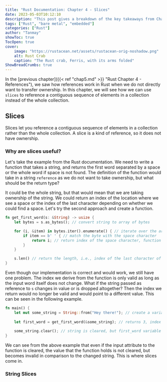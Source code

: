 ```yaml
---
title: "Rust Documentation: Chapter 4 - Slices"
date: 2023-05-03T10:12:10
description: "This post gives a breakdown of the key takeaways from Chapter 4 - Slices the Rust Documentation"
tags: ["Rust", "bare metal", "embedded"]
categories: ["Rust"]
author: "Tanmay"
showToc: true
TocOpen: true
cover:
    image: "https://rustacean.net/assets/rustacean-orig-noshadow.png"
    alt: Rust Crab
    caption: "The Rust crab, Ferris, with its arms folded"
ShowBreadCrumbs: true
---
```


In the [previous chapter]({{< ref "chap5.md" >}} "Rust Chapter 4 - References"), we saw how references work in Rust
when we do not directly want to transfer ownership. In this chapter, we will see how we can use `slices` to reference
a contiguous sequence of elements in a collection instead of the whole collection.

## Slices

Slices let you reference a contiguous sequence of elements in a collection rather than the whole collection. 
A slice is a kind of reference, so it does not have ownership.

### Why are slices useful?

Let's take the example from the Rust documentation. We need to write a function that takes a string, and
returns the first word separated by a space or the whole word if space is not found. The definition of the function
would take in a string `reference` as we do not want to take ownership, but what should be the return type?

It could be the whole string, but that would mean that we are taking ownership of the string. We could return an
index of the location where we see a space or the index of the last character depending on whether we
could find a space. Let's try the second approach and create a function.

```rust
fn get_first_word(s: &String) -> usize {
    let bytes = s.as_bytes(); // convert string to array of bytes

    for (i, &item) in bytes.iter().enumerate() { // iterate over the array of bytes by index
        if item == b' ' { // match the byte with the space character
            return i; // return index of the space character, function ends if found
        }
    }

    s.len() // return the length, i.e., index of the last character of string, function ends
}
```

Even though our implementation is correct and would work, we still have one problem. The index we derive from the
function is only valid as long as the input word itself does not change. What if the string passed as reference 
to `s` changes in value or is dropped altogether? Then the index we return would no longer be valid and would
point to a different value. This can be seen in the following example.

```rust
fn main() {
    let mut some_string = String::from("Hey there!"); // create a variable
    
    let first_word = get_first_word(&some_string); // returns 3, index of space character
    
    some_string.clear(); // string is cleared, but first_word variable still contains the index
}
```

We can see from the above example that even if the input attribute to the function is cleared, 
the value that the function holds is not cleared, but becomes invalid in comparison to the changed
string. This is where slices come in.

### String Slices